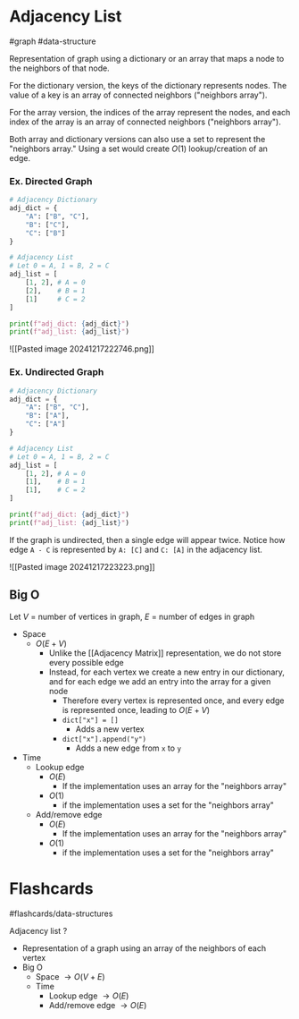 # Adjacency List
#graph #data-structure

Representation of graph using a dictionary or an array that maps a node to the neighbors of that node. 

For the dictionary version, the keys of the dictionary represents nodes. The value of a key is an array of connected neighbors ("neighbors array").

For the array version, the indices of the array represent the nodes, and each index of the array is an array of connected neighbors ("neighbors array").

Both array and dictionary versions can also use a set to represent the "neighbors array." Using a set would create $O(1)$ lookup/creation of an edge.

### **Ex.** Directed Graph
```python
# Adjacency Dictionary
adj_dict = { 
	"A": ["B", "C"], 
	"B": ["C"], 
	"C": ["B"]
}

# Adjacency List
# Let 0 = A, 1 = B, 2 = C
adj_list = [
	[1, 2], # A = 0
	[2],    # B = 1
	[1]     # C = 2
]

print(f"adj_dict: {adj_dict}")
print(f"adj_list: {adj_list}")
```

![[Pasted image 20241217222746.png]]

### **Ex.** Undirected Graph
```python
# Adjacency Dictionary
adj_dict = { 
	"A": ["B", "C"], 
	"B": ["A"], 
	"C": ["A"]
}

# Adjacency List
# Let 0 = A, 1 = B, 2 = C
adj_list = [
	[1, 2], # A = 0
	[1],    # B = 1
	[1],    # C = 2
]

print(f"adj_dict: {adj_dict}")
print(f"adj_list: {adj_list}")
```
If the graph is undirected, then a single edge will appear twice. Notice how edge `A - C` is represented by `A: [C]` and `C: [A]` in the adjacency list.

![[Pasted image 20241217223223.png]]
## Big O
Let $V$ = number of vertices in graph, $E$ = number of edges in graph
- Space
	- $O(E + V)$
		- Unlike the [[Adjacency Matrix]] representation, we do not store every possible edge
		- Instead, for each vertex we create a new entry in our dictionary, and for each edge we add an entry into the array for a given node
			- Therefore every vertex is represented once, and every edge is represented once, leading to $O(E + V)$
			- `dict["x"] = []`
				- Adds a new vertex
			- `dict["x"].append("y")`
				- Adds a new edge from `x` to `y`
- Time
	- Lookup edge
		- $O(E)$
			- If the implementation uses an array for the "neighbors array"
		- $O(1)$
			- if the implementation uses a set for the "neighbors array"
	- Add/remove edge
		- $O(E)$
			- If the implementation uses an array for the "neighbors array"
		- $O(1)$
			- if the implementation uses a set for the "neighbors array"

# Flashcards
#flashcards/data-structures 

Adjacency list
?
- Representation of a graph using an array of the neighbors of each vertex
- Big O
	- Space $\to O(V + E)$
	- Time
		- Lookup edge $\to O(E)$
		- Add/remove edge $\to O(E)$
<!--SR:!2025-01-05,3,250-->